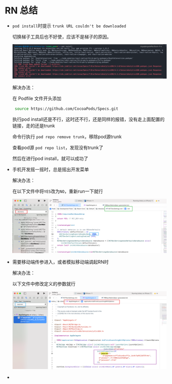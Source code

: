 # RN 总结





*   `pod install`时提示 `trunk URL couldn't be downloaded`

    切换梯子工具后也不好使，应该不是梯子的原因。

    ![](image/image_c1E7yvdvpr.png)

    解决办法：

    在 Podfile 文件开头添加&#x20;

    ```bash
     source https://github.com/CocoaPods/Specs.git
    ```

    执行pod install还是不行，这时还不行，还是同样的报错，没有走上面配置的链接，走的还是trunk

    命令行执行 `pod repo remove trunk`，移除pod源trunk

    查看pod源 `pod repo list`，发现没有trunk了

    然后在进行pod install，就可以成功了

*   手机开发摇一摇时，总是摇出开发菜单

    解决办法：

    在以下文件中将`YES`改为`NO`，重新run一下就行

    ![](image/image_9AHHoHUcVY.png)

*   需要移动端传参进入，或者模拟移动端调起RN时

    解决办法：

    以下文件中修改定义的参数就行

    ![](image/image_M4EWzgBY1S.png)

*
